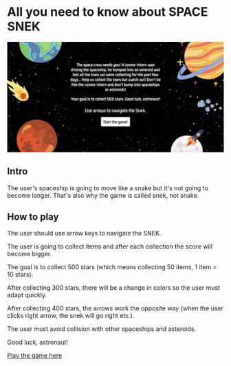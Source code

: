 # All you need to know about SPACE SNEK

<img width="900" alt="space snek" src="./images/the-game.png">

## Intro 

The user's spaceship is going to move like a snake but it's not going to become longer. That's also why the game is called snek, not snake.


## How to play

The user should use arrow keys to navigate the SNEK.

The user is going to collect items and after each collection the score will become bigger.

The goal is to collect 500 stars (which means collecting 50 items, 1 item = 10 stars).

After collecting 300 stars, there will be a change in colors so the user must adapt quickly.

After collecting 400 stars, the arrows work the opposite way (when the user clicks right arrow, the snek will go right etc.).

The user must avoid collision with other spaceships and asteroids.

Good luck, astronaut!

[Play the game here](https://dominikalipka.github.io/javascript-game-project/)


